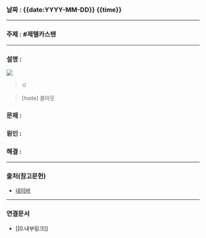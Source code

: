 ### 날짜 : {{date:YYYY-MM-DD}} {{time}}

___

### 주제 : #제텔카스텐

___

### 설명 : 

[![](링크주소)](링크주소)

> ㅇ

>[!note] 콜아웃

### 문제 : 

### 원인 : 

### 해결 : 

___

### 출처(참고문헌)

- [네이버](naver.com)

___

### 연결문서

- [[0.내부링크]]


